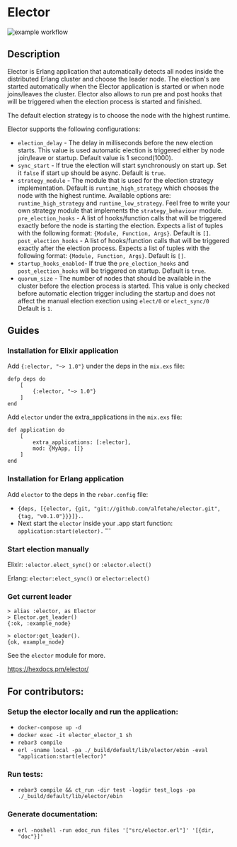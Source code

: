 # Elector

![example workflow](https://github.com/alfetahe/elector/actions/workflows/erlang.yml/badge.svg)

## Description
Elector is Erlang application that automatically detects all nodes inside the distributed Erlang cluster and choose the leader node.
The election's are started automatically when the Elector application is started or when node joins/leaves the cluster.
Elector also allows to run pre and post hooks that will be triggered when the election process is started and finished.

The default election strategy is to choose the node with the highest runtime.

Elector supports the following configurations:
- `election_delay` - The delay in milliseconds before the new election starts. This value is used automatic election is triggered either by node join/leave or startup. Default value is 1 second(1000).
- `sync_start` - If true the election will start synchronously on start up. Set it `false` if start up should be async. Default is `true`.
- `strategy_module` - The module that is used for the election strategy
implementation. Default is `runtime_high_strategy` which chooses the node with the highest runtime.
Available options are: `runtime_high_strategy` and `runtime_low_strategy`. Feel free to write your own strategy module that implements the `strategy_behaviour` module.
`pre_election_hooks` - A list of hooks/function calls that will be triggered exactly before the node is starting the election. Expects
a list of tuples with the following format: `{Module, Function, Args}`. Default is `[]`.
`post_election_hooks` - A list of hooks/function calls that will be triggered exactly after the election process. Expects
a list of tuples with the following format: `{Module, Function, Args}`. Default is `[]`.
- `startup_hooks_enabled`- If true the `pre_election_hooks` and `post_election_hooks` will be triggered on startup. Default is `true`.
- `quorum_size` - The number of nodes that should be available in the cluster before the election process is started. This value is only checked before automatic election trigger including the startup and does not affect the manual election exection using `elect/0` or `elect_sync/0` Default is `1`.

## Guides

### Installation for Elixir application
Add `{:elector, "~> 1.0"}` under the deps in the `mix.exs` file: 
```
defp deps do
    [
        {:elector, "~> 1.0"}
    ]
end
```
Add `elector` under the extra_applications in the `mix.exs` file:
```
def application do
    [
        extra_applications: [:elector],
        mod: {MyApp, []}
    ]
end
```

### Installation for Erlang application
Add `elector` to the deps in the `rebar.config` file: 
- `{deps, [{elector, {git, "git://github.com/alfetahe/elector.git", {tag, "v0.1.0"}}}]}.`.
- Next start the `elector` inside your .app start function: `application:start(elector).`
'''

### Start election manually
Elixir: `:elector.elect_sync()` or `:elector.elect()`

Erlang: `elector:elect_sync()` or `elector:elect()`

### Get current leader
```
> alias :elector, as Elector
> Elector.get_leader()
{:ok, :example_node}
```

```
> elector:get_leader().
{ok, example_node}
```

See the `elector` module for more.

https://hexdocs.pm/elector/

## For contributors:

### Setup the elector locally and run the application:
- `docker-compose up -d`
- `docker exec -it elector_elector_1 sh`
- `rebar3 compile`
- `erl -sname local -pa ./_build/default/lib/elector/ebin -eval "application:start(elector)"`

### Run tests:
- `rebar3 compile && ct_run -dir test -logdir test_logs -pa ./_build/default/lib/elector/ebin`

### Generate documentation:
- `erl -noshell -run edoc_run files '["src/elector.erl"]' '[{dir, "doc"}]'`